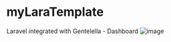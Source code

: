 # myLaraTemplate
Laravel integrated with Gentelella - Dashboard
![image](https://user-images.githubusercontent.com/28769538/153748890-696cae50-073a-4a8f-b985-65331eb091c1.png)
